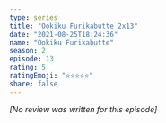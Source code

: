 ```yaml
---
type: series
title: "Ookiku Furikabutte 2x13"
date: "2021-08-25T18:24:36"
name: "Ookiku Furikabutte"
season: 2
episode: 13
rating: 5
ratingEmoji: "⭐️⭐️⭐️⭐️⭐️"
share: false
---
```


*[No review was written for this episode]*
